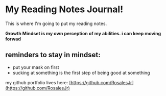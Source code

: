 # My Reading Notes Journal!

This is where I'm going to put my reading notes.

**Growth Mindset is my own perception of my abilities. i can keep moving forwad**

## reminders to stay in mindset:
- put your mask on first
- sucking at something is the first step of being good at something



my github portfolio lives here: [https://github.com/RosalesJr](https://github.com/RosalesJr)

